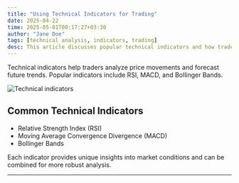 ```yaml
---
title: "Using Technical Indicators for Trading"
date: 2025-04-22
time: 2025-05-01T00:17:27+03:30
author: "Jane Doe"
tags: [technical analysis, indicators, trading]
desc: This article discusses popular technical indicators and how traders use them to analyze price trends and make informed trades.
---
```


Technical indicators help traders analyze price movements and forecast future trends. Popular indicators include RSI, MACD, and Bollinger Bands.

![Technical indicators](https://placehold.co/600x400?text=Technical+Indicators)

## Common Technical Indicators
- Relative Strength Index (RSI)
- Moving Average Convergence Divergence (MACD)
- Bollinger Bands

Each indicator provides unique insights into market conditions and can be combined for more robust analysis.

---

